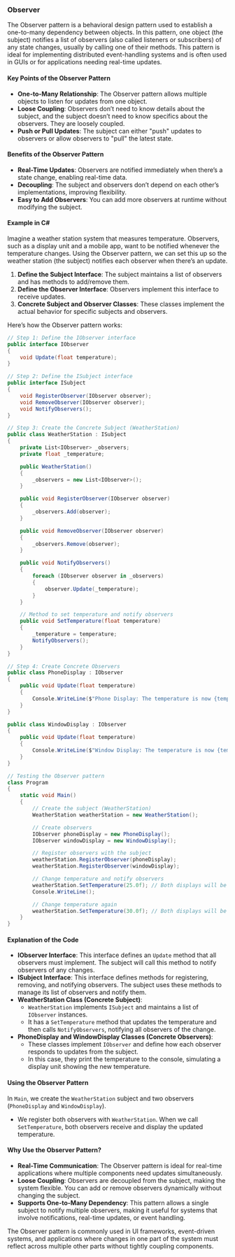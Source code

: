 ### Observer

The Observer pattern is a behavioral design pattern used to establish a one-to-many dependency between objects. In this pattern, one object (the subject) notifies a list of observers (also called listeners or subscribers) of any state changes, usually by calling one of their methods. This pattern is ideal for implementing distributed event-handling systems and is often used in GUIs or for applications needing real-time updates.

#### Key Points of the Observer Pattern

- **One-to-Many Relationship**: The Observer pattern allows multiple objects to listen for updates from one object.
- **Loose Coupling**: Observers don’t need to know details about the subject, and the subject doesn’t need to know specifics about the observers. They are loosely coupled.
- **Push or Pull Updates**: The subject can either "push" updates to observers or allow observers to "pull" the latest state.

#### Benefits of the Observer Pattern

- **Real-Time Updates**: Observers are notified immediately when there’s a state change, enabling real-time data.
- **Decoupling**: The subject and observers don’t depend on each other’s implementations, improving flexibility.
- **Easy to Add Observers**: You can add more observers at runtime without modifying the subject.

#### Example in C#

Imagine a weather station system that measures temperature. Observers, such as a display unit and a mobile app, want to be notified whenever the temperature changes. Using the Observer pattern, we can set this up so the weather station (the subject) notifies each observer when there’s an update.

1. **Define the Subject Interface**: The subject maintains a list of observers and has methods to add/remove them.
2. **Define the Observer Interface**: Observers implement this interface to receive updates.
3. **Concrete Subject and Observer Classes**: These classes implement the actual behavior for specific subjects and observers.

Here’s how the Observer pattern works:

```csharp
// Step 1: Define the IObserver interface
public interface IObserver
{
    void Update(float temperature);
}

// Step 2: Define the ISubject interface
public interface ISubject
{
    void RegisterObserver(IObserver observer);
    void RemoveObserver(IObserver observer);
    void NotifyObservers();
}

// Step 3: Create the Concrete Subject (WeatherStation)
public class WeatherStation : ISubject
{
    private List<IObserver> _observers;
    private float _temperature;

    public WeatherStation()
    {
        _observers = new List<IObserver>();
    }

    public void RegisterObserver(IObserver observer)
    {
        _observers.Add(observer);
    }

    public void RemoveObserver(IObserver observer)
    {
        _observers.Remove(observer);
    }

    public void NotifyObservers()
    {
        foreach (IObserver observer in _observers)
        {
            observer.Update(_temperature);
        }
    }

    // Method to set temperature and notify observers
    public void SetTemperature(float temperature)
    {
        _temperature = temperature;
        NotifyObservers();
    }
}

// Step 4: Create Concrete Observers
public class PhoneDisplay : IObserver
{
    public void Update(float temperature)
    {
        Console.WriteLine($"Phone Display: The temperature is now {temperature}°C");
    }
}

public class WindowDisplay : IObserver
{
    public void Update(float temperature)
    {
        Console.WriteLine($"Window Display: The temperature is now {temperature}°C");
    }
}

// Testing the Observer pattern
class Program
{
    static void Main()
    {
        // Create the subject (WeatherStation)
        WeatherStation weatherStation = new WeatherStation();

        // Create observers
        IObserver phoneDisplay = new PhoneDisplay();
        IObserver windowDisplay = new WindowDisplay();

        // Register observers with the subject
        weatherStation.RegisterObserver(phoneDisplay);
        weatherStation.RegisterObserver(windowDisplay);

        // Change temperature and notify observers
        weatherStation.SetTemperature(25.0f); // Both displays will be notified
        Console.WriteLine();

        // Change temperature again
        weatherStation.SetTemperature(30.0f); // Both displays will be notified again
    }
}
```

#### Explanation of the Code

- **IObserver Interface**: This interface defines an `Update` method that all observers must implement. The subject will call this method to notify observers of any changes.
- **ISubject Interface**: This interface defines methods for registering, removing, and notifying observers. The subject uses these methods to manage its list of observers and notify them.
- **WeatherStation Class (Concrete Subject)**:
  - `WeatherStation` implements `ISubject` and maintains a list of `IObserver` instances.
  - It has a `SetTemperature` method that updates the temperature and then calls `NotifyObservers`, notifying all observers of the change.
- **PhoneDisplay and WindowDisplay Classes (Concrete Observers)**:
  - These classes implement `IObserver` and define how each observer responds to updates from the subject.
  - In this case, they print the temperature to the console, simulating a display unit showing the new temperature.

#### Using the Observer Pattern

In `Main`, we create the `WeatherStation` subject and two observers (`PhoneDisplay` and `WindowDisplay`).

- We register both observers with `WeatherStation`. When we call `SetTemperature`, both observers receive and display the updated temperature.

#### Why Use the Observer Pattern?

- **Real-Time Communication**: The Observer pattern is ideal for real-time applications where multiple components need updates simultaneously.
- **Loose Coupling**: Observers are decoupled from the subject, making the system flexible. You can add or remove observers dynamically without changing the subject.
- **Supports One-to-Many Dependency**: This pattern allows a single subject to notify multiple observers, making it useful for systems that involve notifications, real-time updates, or event handling.

The Observer pattern is commonly used in UI frameworks, event-driven systems, and applications where changes in one part of the system must reflect across multiple other parts without tightly coupling components.
